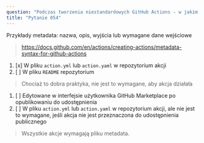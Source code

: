 ```yaml
---
question: "Podczas tworzenia niestandardowych GitHub Actions - w jakim pliku musi być zdefiniowane całe `metadata` akcji?"
title: "Pytanie 054"
---
```


Przykłady metadata: nazwa, opis, wyjścia lub wymagane dane wejściowe  
> https://docs.github.com/en/actions/creating-actions/metadata-syntax-for-github-actions  
1. [x] W pliku `action.yml` lub `action.yaml` w repozytorium akcji  
1. [ ] W pliku `README` repozytorium  
> Chociaż to dobra praktyka, nie jest to wymagane, aby akcja działała  
1. [ ] Edytowane w interfejsie użytkownika GitHub Marketplace po opublikowaniu do udostępnienia  
1. [ ] W pliku `action.yml` lub `action.yaml` w repozytorium akcji, ale nie jest to wymagane, jeśli akcja nie jest przeznaczona do udostępnienia publicznego  
> Wszystkie akcje wymagają pliku metadata.  
